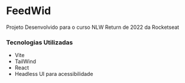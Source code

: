 # FeedWid
Projeto Desenvolvido para o curso  NLW Return de 2022 da Rocketseat

### Tecnologias Utilizadas

- Vite
- TailWind
- React
- Headless UI para acessibilidade

